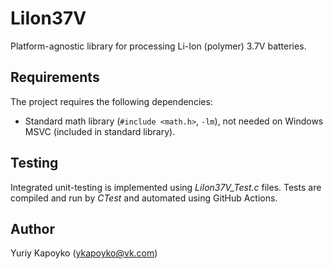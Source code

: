 # LiIon37V

Platform-agnostic library for processing Li-Ion (polymer) 3.7V batteries.

## Requirements

The project requires the following dependencies:

* Standard math library (`#include <math.h>`, `-lm`), not needed on Windows MSVC (included in standard library).

## Testing

Integrated unit-testing is implemented using *LiIon37V_Test.c* files. Tests are compiled and run by *CTest* and automated using GitHub Actions.

## Author

Yuriy Kapoyko (ykapoyko@vk.com)
